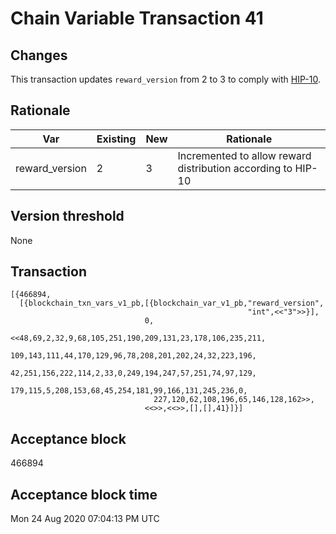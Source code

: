 # Chain Variable Transaction 41

## Changes

This transaction updates `reward_version` from 2 to 3 to comply with [HIP-10](https://github.com/helium/HIP/blob/master/0010-usage-based-data-transfer-rewards.md).


## Rationale

| Var                       	| Existing  	| New 	| Rationale                                                                  	|
|---------------------------	|-----------	|-----	|----------------------------------------------------------------------------	|
| reward_version               	| 2         	| 3   	| Incremented to allow reward distribution according to HIP-10                  |


## Version threshold

None

## Transaction

```
[{466894,
  [{blockchain_txn_vars_v1_pb,[{blockchain_var_v1_pb,"reward_version",
                                                     "int",<<"3">>}],
                              0,
                              <<48,69,2,32,9,68,105,251,190,209,131,23,178,106,235,211,
                                109,143,111,44,170,129,96,78,208,201,202,24,32,223,196,
                                42,251,156,222,114,2,33,0,249,194,247,57,251,74,97,129,
                                179,115,5,208,153,68,45,254,181,99,166,131,245,236,0,
                                227,120,62,108,196,65,146,128,162>>,
                              <<>>,<<>>,[],[],41}]}]
```

## Acceptance block

466894

## Acceptance block time

Mon 24 Aug 2020 07:04:13 PM UTC